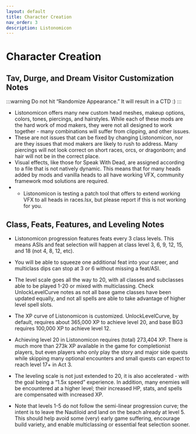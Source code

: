 ```yaml
---
layout: default
title: Character Creation
nav_order: 3
description: Listonomicon
---
```


# Character Creation

## Tav, Durge, and Dream Visitor Customization Notes

:::warning 
Do not hit “Randomize Appearance.” It will result in a CTD :)
::: 

- Listonomicon offers many new custom head meshes, makeup options, colors, tones, piercings, and hairstyles. While each of these mods are the hard work of mod makers, they were not all designed to work together - many combinations will suffer from clipping, and other issues.
- These are not issues that can be fixed by changing Listonomicon, nor are they issues that mod makers are likely to rush to address. Many piercings will not look correct on short races, orcs, or dragonborn; and hair will not be in the correct place.
- Visual effects, like those for Speak With Dead, are assigned according to a file that is not natively dynamic. This means that for many heads added by mods and vanilla heads to all have working VFX, community framework mod solutions are required.
- - Listonomicon is testing a patch tool that offers to extend working VFX to all heads in races.lsx, but please report if this is not working for you.

## Class, Feats, Features, and Leveling Notes
	
- Listonomicon progression features feats every 3 class levels. This means ASIs and feat selection will happen at class level 3, 6, 9, 12, 15, and 18 (not 4, 8, 12, etc).
- You will be able to squeeze one additional feat into your career, and multiclass dips can stop at 3 or 6 without missing a feat/ASI.
- The level scale goes all the way to 20, with all classes and subclasses able to be played 1-20 or mixed with multiclassing. Check UnlockLevelCurve notes as not all base game classes have been updated equally, and not all spells are able to take advantage of higher level spell slots.

- The XP curve of Listonomicon is customized. UnlockLevelCurve, by default, requires about 365,000 XP to achieve level 20, and base BG3 requires 100,000 XP to achieve level 12.
- Achieving level 20 in Listonomicon requires (total) 273,404 XP. There is much more than 273k XP available in the game for completionist players, but even players who only play the story and major side quests while skipping many optional encounters and small quests can expect to reach level 17+ in Act 3.
- The leveling scale is not just extended to 20, it is also accelerated - with the goal being a “1.5x speed” experience. In addition, many enemies will be encountered at a higher level; their increased HP, stats, and spells are compensated with increased XP.

- Note that levels 1-5 do not follow the semi-linear progression curve; the intent is to leave the Nautiloid and land on the beach already at level 5. This should help avoid some (very) early game suffering, encourage build variety, and enable multiclassing or essential feat selection sooner.
